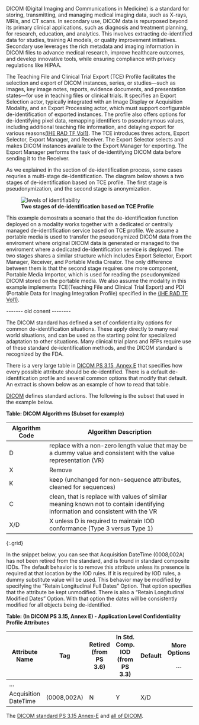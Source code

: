 DICOM (Digital Imaging and Communications in Medicine) is a standard for storing, transmitting, and managing medical imaging data, such as X-rays, MRIs, and CT scans. In secondary use, DICOM data is repurposed beyond its primary clinical applications, such as diagnosis and treatment planning, for research, education, and analytics. This involves extracting de-identified data for studies, training AI models, or quality improvement initiatives. Secondary use leverages the rich metadata and imaging information in DICOM files to advance medical research, improve healthcare outcomes, and develop innovative tools, while ensuring compliance with privacy regulations like HIPAA.

The Teaching File and Clinical Trial Export (TCE) Profile facilitates the selection and export of DICOM instances, series, or studies—such as images, key image notes, reports, evidence documents, and presentation states—for use in teaching files or clinical trials. It specifies an Export Selection actor, typically integrated with an Image Display or Acquisition Modality, and an Export Processing actor, which must support configurable de-identification of exported instances. The profile also offers options for de-identifying pixel data, remapping identifiers to pseudonymous values, including additional teaching file information, and delaying export for various reasons[(IHE RAD TF Vol1)](references.html#IHE_RAD_TF_Vol1). The TCE introduces thres actors, Export Selector, Export Manager, and Receiver. The Export Selector selects and makes DICOM instances availale to the Export Manager for exporting. The Export Manager performs the task of de-identifying DICOM data before sending it to the Receiver.

As we explained in the section of de-identification process, some cases requries a multi-stage de-identification. The diagram below shows a two stages of de-identification based on TCE profile. The first stage is pseudonymization, and the second stage is anonymization.

<figure>
  <img src="example-multi-stage-deid-dicom.png" alt="levels of identifiability">
  <figcaption><strong>Two stages of de-identification based on TCE Profile </strong></figcaption>
</figure>

This example demostrats a scenario that the de-identification function deployed on a modality works together with a dedicated or centrally managed de-identification service based on TCE profile. We assume a portable media is used to transfer the pseudonymized DICOM data from the enviroment where original DICOM data is generated or managed to the enviroment where a dedicated de-identification service is deployed. The two stages shares a similar structure which includes Export Selector, Export Manager, Receiver, and Portable Media Creator. The only difference between them is that the second stage requires one more component, Portable Media Importor, which is used for reading the pseudonymized DICOM stored on the portable media. We also assume the modality in this example implements TCE(Teaching File and Clinical Trial Export) and PDI (Portable Data for Imaging Integration Profile) specified in the [(IHE RAD TF Vol1)](references.html#IHE_RAD_TF_Vol1).



------- old conent --------

The DICOM standard has defined a set of confidentiality options for common de-identification situations. These apply directly to many real world situations, and can be used as the starting point for specialized adaptation to other situations. Many clinical trial plans and RFPs require use of these standard de-identification methods, and the DICOM standard is recognized by the FDA.

There is a very large table in [DICOM PS 3.15, Annex E](references.html#DICOM-part-15-annex-e) that specifies how every possible attribute should be de-identified. There is a default de-identification profile and several common options that modify that default. An extract is shown below as an example of how to read that table.

[DICOM](references.html#DICOM) defines standard actions. The following is the subset that used in the example below.

**Table: DICOM Algorithms (Subset for example)**

| Algorithm Code | Algorithm Description                                                                                                         |
|----------------|-------------------------------------------------------------------------------------------------------------------------------|
| D              | replace with a non-zero length value that may be a dummy value and consistent with the value representation (VR)              |
| X              | Remove                                                                                                                        |
| K              | keep (unchanged for non-sequence attributes, cleaned for sequences)                                                           |
| C              | clean, that is replace with values of similar meaning known not to contain identifying information and consistent with the VR |
| X/D            | X unless D is required to maintain IOD conformance (Type 3 versus Type 1)                                                     |
{:.grid}

In the snippet below, you can see that Acquisition DateTime (0008,002A) has not been retired from the standard, and is found in standard composite IODs. The default behavior is to remove this attribute unless its presence is required at that location by the IOD rules. If it is required by IOD rules, a dummy substitute value will be used. This behavior may be modified by specifying the “Retain Longitudinal Full Dates” Option. That option specifies that the attribute be kept unmodified. There is also a “Retain Longitudinal Modified Dates” Option. With that option the dates will be consistently modified for all objects being de-identified.

**Table: (In DICOM PS 3.15, Annex E) - Application Level Confidentiality Profile Attributes**

<table style="width:100%;">
<colgroup>
<col style="width: 11%" />
<col style="width: 10%" />
<col style="width: 10%" />
<col style="width: 11%" />
<col style="width: 10%" />
<col style="width: 10%" />
<col style="width: 10%" />
<col style="width: 13%" />
<col style="width: 11%" />
</colgroup>
<thead>
<tr class="header">
<th>Attribute Name</th>
<th>Tag</th>
<th>Retired (from PS 3.6)</th>
<th>In Std. Comp. IOD (from PS 3.3)</th>
<th>Default</th>
<th><p>More Options</p>
<p>…</p></th>
<th>Retain Long. Full Dates Option</th>
<th>Retain Long. Modif. Dates Option</th>
<th><p>More Options</p>
<p>…</p></th>
</tr>
</thead>
<tbody>
<tr class="odd">
<td>…</td>
<td></td>
<td></td>
<td></td>
<td></td>
<td></td>
<td></td>
<td></td>
<td></td>
</tr>
<tr class="even">
<td>Acquisition DateTime</td>
<td>(0008,002A)</td>
<td>N</td>
<td>Y</td>
<td>X/D</td>
<td></td>
<td>K</td>
<td>C</td>
<td></td>
</tr>
</tbody>
</table>

The [DICOM standard PS 3.15 Annex-E](references.html#DICOM-part-15-annex-e) and [all of DICOM](references.html#DICOM).
